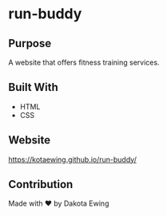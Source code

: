 # run-buddy

## Purpose
A website that offers fitness training services.

## Built With
* HTML
* CSS

## Website
https://kotaewing.github.io/run-buddy/

## Contribution
Made with ❤️ by Dakota Ewing
